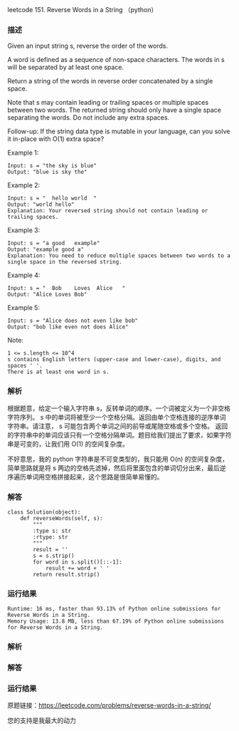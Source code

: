 leetcode 151. Reverse Words in a String （python）

### 描述


Given an input string s, reverse the order of the words.

A word is defined as a sequence of non-space characters. The words in s will be separated by at least one space.

Return a string of the words in reverse order concatenated by a single space.

Note that s may contain leading or trailing spaces or multiple spaces between two words. The returned string should only have a single space separating the words. Do not include any extra spaces.

Follow-up: If the string data type is mutable in your language, can you solve it in-place with O(1) extra space?


Example 1:

	Input: s = "the sky is blue"
	Output: "blue is sky the"

	
Example 2:


	Input: s = "  hello world  "
	Output: "world hello"
	Explanation: Your reversed string should not contain leading or trailing spaces.

Example 3:


	Input: s = "a good   example"
	Output: "example good a"
	Explanation: You need to reduce multiple spaces between two words to a single space in the reversed string.
	
Example 4:

	Input: s = "  Bob    Loves  Alice   "
	Output: "Alice Loves Bob"

	
Example 5:

	Input: s = "Alice does not even like bob"
	Output: "bob like even not does Alice"


Note:

	1 <= s.length <= 10^4
	s contains English letters (upper-case and lower-case), digits, and spaces ' '.
	There is at least one word in s.


### 解析


根据题意，给定一个输入字符串 s，反转单词的顺序。一个词被定义为一个非空格字符序列。 s 中的单词将被至少一个空格分隔。返回由单个空格连接的逆序单词字符串。请注意， s 可能包含两个单词之间的前导或尾随空格或多个空格。 返回的字符串中的单词应该只有一个空格分隔单词。题目给我们提出了要求，如果字符串是可变的，让我们用 O(1) 的空间复杂度。

不好意思，我的 python 字符串是不可变类型的，我只能用 O(n) 的空间复杂度，简单思路就是将 s 两边的空格先滤掉，然后将里面包含的单词切分出来，最后逆序遍历单词用空格拼接起来，这个思路是很简单易懂的。

### 解答
				

	class Solution(object):
	    def reverseWords(self, s):
	        """
	        :type s: str
	        :rtype: str
	        """
	        result = ''
	        s = s.strip()
	        for word in s.split()[::-1]:
	            result += word + ' '
	        return result.strip()
            	      
			
### 运行结果

	Runtime: 16 ms, faster than 93.13% of Python online submissions for Reverse Words in a String.
	Memory Usage: 13.8 MB, less than 67.19% of Python online submissions for Reverse Words in a String.


### 解析



### 解答



### 运行结果

原题链接：https://leetcode.com/problems/reverse-words-in-a-string/



您的支持是我最大的动力
